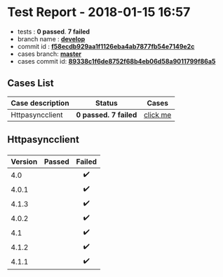 # Test Report - 2018-01-15 16:57

- tests  : **0 passed**. **7 failed**
- branch name : **[develop](https://github.com/apache/incubator-skywalking/tree/develop)**
- commit id : **[f58ecdb929aa1f1126eba4ab7877fb54e7149e2c](https://github.com/apache/incubator-skywalking/commit/f58ecdb929aa1f1126eba4ab7877fb54e7149e2c)**
- cases branch: **[master](https://github.com/SkywalkingTest/skywalking-autotest-scenarios/tree/master)**
- cases commit id: **[89338c1f6de8752f68b4eb06d58a9011799f86a5](https://github.com/SkywalkingTest/skywalking-autotest-scenarios/commit/89338c1f6de8752f68b4eb06d58a9011799f86a5)**

## Cases List

| Case description | Status | Cases|
|:-----|:-----:|:-----:|
|Httpasyncclient| **0 passed. 7 failed**| [click me](#httpasyncclient) |

## Httpasyncclient

### 
|  Version     | Passed | Failed|
|:------------- |:-------:|:-----:|
| 4.0  | |:heavy_check_mark:|
| 4.0.1  | |:heavy_check_mark:|
| 4.1.3  | |:heavy_check_mark:|
| 4.0.2  | |:heavy_check_mark:|
| 4.1  | |:heavy_check_mark:|
| 4.1.2  | |:heavy_check_mark:|
| 4.1.1  | |:heavy_check_mark:|

